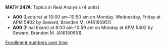 **MATH 247A**: Topics in Real Analysis (4 units)

- **A00** (Lecture) at 10:00 am–10:50 am on Monday, Wednesday, Friday at APM 5402 by Seward, Brandon M. (A16180951)
- **A00** (Final Exam) at 8:00 am–10:59 am on Monday at APM 5402 by Seward, Brandon M. (A16180951)

[Enrollment numbers over time](./MATH247A.tsv)
